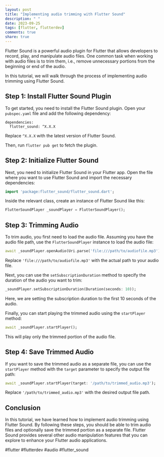```yaml
---
layout: post
title: "Implementing audio trimming with Flutter Sound"
description: " "
date: 2023-09-25
tags: [flutter, flutterdev]
comments: true
share: true
---
```


Flutter Sound is a powerful audio plugin for Flutter that allows developers to record, play, and manipulate audio files. One common task when working with audio files is to trim them, i.e., remove unnecessary portions from the beginning or end of the audio.

In this tutorial, we will walk through the process of implementing audio trimming using Flutter Sound.

## Step 1: Install Flutter Sound Plugin

To get started, you need to install the Flutter Sound plugin. Open your `pubspec.yaml` file and add the following dependency:

```flutter
dependencies:
  flutter_sound: ^X.X.X
```

Replace `^X.X.X` with the latest version of Flutter Sound.

Then, run `flutter pub get` to fetch the plugin.

## Step 2: Initialize Flutter Sound

Next, you need to initialize Flutter Sound in your Flutter app. Open the file where you want to use Flutter Sound and import the necessary dependencies:

```dart
import 'package:flutter_sound/flutter_sound.dart';
```

Inside the relevant class, create an instance of Flutter Sound like this:

```dart
FlutterSoundPlayer _soundPlayer = FlutterSoundPlayer();
```

## Step 3: Trimming Audio

To trim audio, you first need to load the audio file. Assuming you have the audio file path, use the `FlutterSoundPlayer` instance to load the audio file:

```dart
await _soundPlayer.openAudio(Uri.parse('file:///path/to/audiofile.mp3'));
```

Replace `'file:///path/to/audiofile.mp3'` with the actual path to your audio file.

Next, you can use the `setSubscriptionDuration` method to specify the duration of the audio you want to trim:

```dart
_soundPlayer.setSubscriptionDuration(Duration(seconds: 10));
```

Here, we are setting the subscription duration to the first 10 seconds of the audio.

Finally, you can start playing the trimmed audio using the `startPlayer` method:

```dart
await _soundPlayer.startPlayer();
```

This will play only the trimmed portion of the audio file.

## Step 4: Save Trimmed Audio

If you want to save the trimmed audio as a separate file, you can use the `startPlayer` method with the `target` parameter to specify the output file path:

```dart
await _soundPlayer.startPlayer(target: '/path/to/trimmed_audio.mp3');
```

Replace `'/path/to/trimmed_audio.mp3'` with the desired output file path.

## Conclusion

In this tutorial, we have learned how to implement audio trimming using Flutter Sound. By following these steps, you should be able to trim audio files and optionally save the trimmed portion as a separate file. Flutter Sound provides several other audio manipulation features that you can explore to enhance your Flutter audio applications.

#flutter #flutterdev #audio #flutter_sound